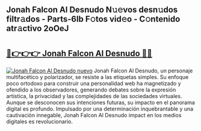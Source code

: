 ## Jonah Falcon Al Desnudo N𝚞𝚎vos desn𝚞dos filtr𝚊dos - Parts-6Ib F𝚘tos vid𝚎o - C𝚘ntenido atr𝚊ctivo 2oOeJ

# <h2><a href="http://mb7a4z.tromn.icu/?c=Jonah+Falcon+Al+Desnudo">🔗👉👉👉 Jonah Falcon Al Desnudo 🔗🔗</a></h2>

[![Jonah Falcon Al Desnudo nuevo](https://i.imgur.com/pEAQMta.gif)](http://mb7a4z.tromn.icu/?c=Jonah+Falcon+Al+Desnudo)
Jonah Falcon Al Desnudo, un personaje multifacético y polarizador, se resiste a las etiquetas simples. Su enfoque poco ortodoxo para construir una personalidad web ha magnetizado y ofendido a los observadores, generando debates sobre la expresión artística, la privacidad y las complejidades de las sociedades virtuales. Aunque se desconocen sus intenciones futuras, su impacto en el panorama digital es profundo. Impulsado por una determinación inquebrantable y una cautivación innegable, Jonah Falcon Al Desnudo impact en los medios digitales es revolucionario.
